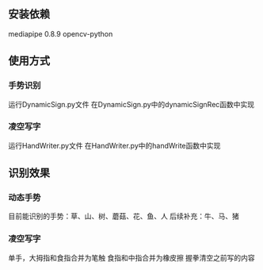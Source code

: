 ## 安装依赖
mediapipe 0.8.9
opencv-python
## 使用方式
### 手势识别
运行DynamicSign.py文件
在DynamicSign.py中的dynamicSignRec函数中实现
### 凌空写字
运行HandWriter.py文件
在HandWriter.py中的handWrite函数中实现

## 识别效果
### 动态手势
目前能识别的手势：草、山、树、蘑菇、花、鱼、人
后续补充：牛、马、猪
### 凌空写字
单手，大拇指和食指合并为笔触
食指和中指合并为橡皮擦
握拳清空之前写的内容



